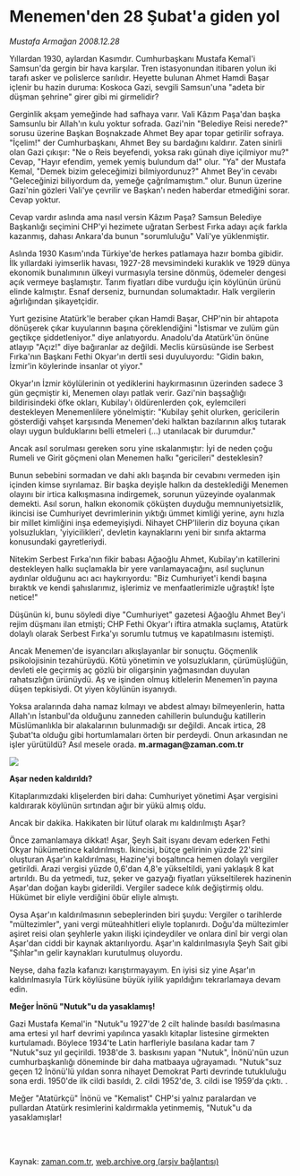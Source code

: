 # Menemen'den 28 Şubat'a giden yol

*Mustafa Armağan 2008.12.28*

<td class="columnist-detail">
<p>Yıllardan 1930, aylardan Kasımdır. Cumhurbaşkanı Mustafa Kemal'i Samsun'da gergin bir hava karşılar. Tren istasyonundan itibaren yolun iki tarafı asker ve polislerce sarılıdır. Heyette bulunan Ahmet Hamdi Başar içlenir bu hazin duruma: Koskoca Gazi, sevgili Samsun'una "adeta bir düşman şehrine" girer gibi mi girmelidir?</p>
<p>
<div id="haberMetinDiv">
<p>Gerginlik akşam yemeğinde had safhaya varır. Vali Kâzım Paşa'dan başka Samsunlu bir Allah'ın kulu yoktur sofrada. Gazi'nin "Belediye Reisi nerede?" sorusu üzerine Başkan Boşnakzade Ahmet Bey apar topar getirilir sofraya. "İçelim!" der Cumhurbaşkanı, Ahmet Bey su bardağını kaldırır. Zaten sinirli olan Gazi çıkışır: "Ne o Reis beyefendi, yoksa rakı günah diye içilmiyor mu?" Cevap, "Hayır efendim, yemek yemiş bulundum da!" olur. "Ya" der Mustafa Kemal, "Demek bizim geleceğimizi bilmiyordunuz?" Ahmet Bey'in cevabı "Geleceğinizi biliyordum da, yemeğe çağrılmamıştım." olur. Bunun üzerine Gazi'nin gözleri Vali'ye çevrilir ve Başkan'ı neden haberdar etmediğini sorar. Cevap yoktur.
<p>Cevap vardır aslında ama nasıl versin Kâzım Paşa? Samsun Belediye Başkanlığı seçimini CHP'yi hezimete uğratan Serbest Fırka adayı açık farkla kazanmış, dahası Ankara'da bunun "sorumluluğu" Vali'ye yüklenmiştir. 
<p>Aslında 1930 Kasım'ında Türkiye'de herkes patlamaya hazır bomba gibidir. İlk yıllardaki iyimserlik havası, 1927-28 mevsimindeki kuraklık ve 1929 dünya ekonomik bunalımının ülkeyi vurmasıyla tersine dönmüş, ödemeler dengesi açık vermeye başlamıştır. Tarım fiyatları dibe vurduğu için köylünün ürünü elinde kalmıştır. Esnaf derseniz, burnundan solumaktadır. Halk vergilerin ağırlığından şikayetçidir. 
<p>Yurt gezisine Atatürk'le beraber çıkan Hamdi Başar, CHP'nin bir ahtapota dönüşerek çıkar kuyularının başına çöreklendiğini "İstismar ve zulüm gün geçtikçe şiddetleniyor." diye anlatıyordu. Anadolu'da Atatürk'ün önüne atlayıp "Açız!" diye bağıranlar az değildi. Meclis kürsüsünde ise Serbest Fırka'nın Başkanı Fethi Okyar'ın dertli sesi duyuluyordu: "Gidin bakın, İzmir'in köylerinde insanlar ot yiyor." 
<p>Okyar'ın İzmir köylülerinin ot yediklerini haykırmasının üzerinden sadece 3 gün geçmiştir ki, Menemen olayı patlak verir. Gazi'nin başsağlığı bildirisindeki öfke okları, Kubilay'ı öldürenlerden çok, eylemcileri destekleyen Menemenlilere yönelmiştir: "Kubilay şehit olurken, gericilerin gösterdiği vahşet karşısında Menemen'deki halktan bazılarının alkış tutarak olayı uygun bulduklarını belli etmeleri (...) utanılacak bir durumdur." 
<p>Ancak asıl sorulması gereken soru yine ıskalanmıştır: İyi de neden çoğu Rumeli ve Girit göçmeni olan Menemen halkı "gericileri" desteklesin? 
<p>Bunun sebebini sormadan ve dahi aklı başında bir cevabını vermeden işin içinden kimse sıyrılamaz. Bir başka deyişle halkın da desteklediği Menemen olayını bir irtica kalkışmasına indirgemek, sorunun yüzeyinde oyalanmak demekti. Asıl sorun, halkın ekonomik çöküşten duyduğu memnuniyetsizlik, ikincisi ise Cumhuriyet devrimlerinin yıktığı ümmet kimliği yerine, aynı hızla bir millet kimliğini inşa edemeyişiydi. Nihayet CHP'lilerin diz boyuna çıkan yolsuzlukları, 'yiyicilikleri', devletin kaynaklarını yeni bir sınıfa aktarma konusundaki gayretleriydi. 
<p>Nitekim Serbest Fırka'nın fikir babası Ağaoğlu Ahmet, Kubilay'ın katillerini destekleyen halkı suçlamakla bir yere varılamayacağını, asıl suçlunun aydınlar olduğunu acı acı haykırıyordu: "Biz Cumhuriyet'i kendi başına bıraktık ve kendi şahıslarımız, işlerimiz ve menfaatlerimizle uğraştık! İşte netice!"
<p>Düşünün ki, bunu söyledi diye "Cumhuriyet" gazetesi Ağaoğlu Ahmet Bey'i rejim düşmanı ilan etmişti; CHP Fethi Okyar'ı iftira atmakla suçlamış, Atatürk dolaylı olarak Serbest Fırka'yı sorumlu tutmuş ve kapatılmasını istemişti. 
<p>Ancak Menemen'de isyancıları alkışlayanlar bir sonuçtu. Göçmenlik psikolojisinin tezahürüydü. Kötü yönetimin ve yolsuzlukların, çürümüşlüğün, devleti ele geçirmiş aç gözlü bir oligarşinin yağmasından duyulan rahatsızlığın ürünüydü. Aş ve işinden olmuş kitlelerin Menemen'in payına düşen tepkisiydi. Ot yiyen köylünün isyanıydı.
<p>Yoksa aralarında daha namaz kılmayı ve abdest almayı bilmeyenlerin, hatta Allah'ın İstanbul'da olduğunu zanneden cahillerin bulunduğu katillerin Müslümanlıkla bir alakalarının bulunmadığı sır değildi. Ancak irtica, 28 Şubat'ta olduğu gibi hortumlamaları örten bir perdeydi. Onun arkasından ne işler yürütüldü? Asıl mesele orada. <b>m.armagan@zaman.com.tr</b>
<p><p align="left"><img src="http://web.archive.org/web/20120410025026im_/http://medya.zaman.com.tr/2008/12/28/armagan01.jpg"/>
<p><b>Aşar neden kaldırıldı?</b>
<p>Kitaplarımızdaki klişelerden biri daha: Cumhuriyet yönetimi Aşar vergisini kaldırarak köylünün sırtından ağır bir yükü almış oldu. 
<p> Ancak bir dakika. Hakikaten bir lütuf olarak mı kaldırılmıştı Aşar?
<p> Önce zamanlamaya dikkat! Aşar, Şeyh Sait isyanı devam ederken Fethi Okyar hükümetince kaldırılmıştı. İkincisi, bütçe gelirinin yüzde 22'sini oluşturan Aşar'ın kaldırılması, Hazine'yi boşaltınca hemen dolaylı vergiler getirildi. Arazi vergisi yüzde 0,6'dan 4,8'e yükseltildi, yani yaklaşık 8 kat artırıldı. Bu da yetmedi, tuz, şeker ve gazyağı fiyatları yükseltilerek hazinenin Aşar'dan doğan kaybı giderildi. Vergiler sadece kılık değiştirmiş oldu. Hükümet bir eliyle verdiğini öbür eliyle almıştı. 
<p> Oysa Aşar'ın kaldırılmasının sebeplerinden biri şuydu: Vergiler o tarihlerde "mültezimler", yani vergi müteahhitleri eliyle toplanırdı. Doğu'da mültezimler aşiret reisi olan şeyhlerle yakın ilişki içindeydiler ve onlara dinî bir vergi olan Aşar'dan ciddi bir kaynak aktarılıyordu. Aşar'ın kaldırılmasıyla Şeyh Sait gibi "Şıhlar"ın gelir kaynakları kurutulmuş oluyordu.
<p> Neyse, daha fazla kafanızı karıştırmayayım. En iyisi siz yine Aşar'ın kaldırılmasıyla Türk köylüsüne büyük iyilik yapıldığını tekrarlamaya devam edin.
<p><b>Meğer İnönü "Nutuk"u da yasaklamış!</b>
<p>Gazi Mustafa Kemal'in "Nutuk"u 1927'de 2 cilt halinde basıldı basılmasına ama ertesi yıl harf devrimi yapılınca yasaklı kitaplar listesine girmekten kurtulamadı. Böylece 1934'te Latin harfleriyle basılana kadar tam 7 "Nutuk"suz yıl geçirildi. 1938'de 3. baskısını yapan "Nutuk", İnönü'nün uzun cumhurbaşkanlığı döneminde bir daha matbaaya uğrayamadı. "Nutuk"suz geçen 12 İnönü'lü yıldan sonra nihayet Demokrat Parti devrinde tutukluluğu sona erdi. 1950'de ilk cildi basıldı, 2. cildi 1952'de, 3. cildi ise 1959'da çıktı. .
<p> Meğer "Atatürkçü" İnönü ve "Kemalist" CHP'si yalnız paralardan ve pullardan Atatürk resimlerini kaldırmakla yetinmemiş, "Nutuk"u da yasaklamışlar!</p></p></p></p></p></p></p></p></p></p></p></p></p></p></p></p></p></p></p></p></p></p></div>
</p>


<p><br>
		 </br></p></td>

Kaynak: [zaman.com.tr](http://zaman.com.tr/yazar.do?yazino=789057), [web.archive.org (arşiv bağlantısı)](http://web.archive.org/web/20120410025026/http://www.zaman.com.tr:80/yazar.do?yazino=789057)
